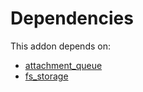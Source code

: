 # Dependencies

This addon depends on:

- [attachment_queue](../../../../odoo-bringout-oca-server-tools-attachment_queue)
- [fs_storage](../../../../../oca-storage/odoo-bringout-oca-storage-fs_storage)

